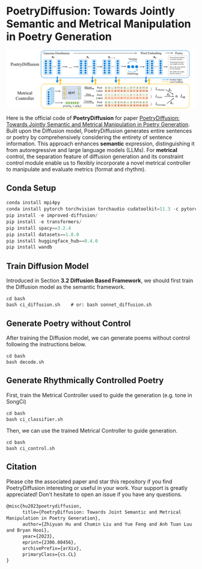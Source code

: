 # PoetryDiffusion: Towards Jointly Semantic and Metrical Manipulation in Poetry Generation

![overall](pics/PoetryDiffusion_00.jpg)

Here is the official code of **PoetryDiffusion** for paper [PoetryDiffusion: Towards Jointly Semantic and Metrical Manipulation in Poetry Generation](https://arxiv.org/abs/2306.08456). Built upon the Diffusion model, PoetryDiffusion generates entire sentences or poetry by comprehensively considering the entirety of sentence information. This approach enhances **semantic** expression, distinguishing it from autoregressive and large language models (LLMs). For **metrical** control, the separation feature of diffusion generation and its constraint control module enable us to flexibly incorporate a novel metrical controller to manipulate and evaluate metrics (format and rhythm).



## Conda Setup

```python 
conda install mpi4py
conda install pytorch torchvision torchaudio cudatoolkit=11.3 -c pytorch
pip install -e improved-diffusion/ 
pip install -e transformers/
pip install spacy==3.2.4
pip install datasets==1.8.0 
pip install huggingface_hub==0.4.0 
pip install wandb
```



## Train Diffusion Model

Introduced in Section **3.2 Diffusion Based Framework**, we should first train the Diffusion model as the semantic framework.

```
cd bash
bash ci_diffusion.sh	# or: bash sonnet_diffusion.sh
```



## Generate Poetry without Control

After training the Diffusion model, we can generate poems without control following the instructions below.

```
cd bash
bash decode.sh
```



## Generate Rhythmically Controlled Poetry

First, train the Metrical Controller used to guide the generation (e.g. tone in SongCi) 

```
cd bash
bash ci_classifier.sh
```

Then, we can use the trained Metrical Controller to guide generation. 

```
cd bash
bash ci_control.sh
```



## Citation

Please cite the associated paper and star this repository if you find PoetryDiffusion interesting or useful in your work. Your support is greatly appreciated! Don't hesitate to open an issue if you have any questions.

```
@misc{hu2023poetrydiffusion,
      title={PoetryDiffusion: Towards Joint Semantic and Metrical Manipulation in Poetry Generation}, 
      author={Zhiyuan Hu and Chumin Liu and Yue Feng and Anh Tuan Luu and Bryan Hooi},
      year={2023},
      eprint={2306.08456},
      archivePrefix={arXiv},
      primaryClass={cs.CL}
}
```

